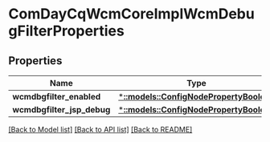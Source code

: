 # ComDayCqWcmCoreImplWcmDebugFilterProperties

## Properties
Name | Type | Description | Notes
------------ | ------------- | ------------- | -------------
**wcmdbgfilter_enabled** | [***::models::ConfigNodePropertyBoolean**](configNodePropertyBoolean.md) |  | [optional] 
**wcmdbgfilter_jsp_debug** | [***::models::ConfigNodePropertyBoolean**](configNodePropertyBoolean.md) |  | [optional] 

[[Back to Model list]](../README.md#documentation-for-models) [[Back to API list]](../README.md#documentation-for-api-endpoints) [[Back to README]](../README.md)


